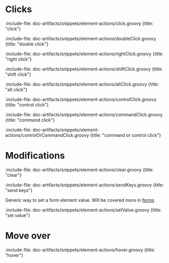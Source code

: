 # Clicks

:include-file: doc-artifacts/snippets/element-actions/click.groovy {title: "click"}

:include-file: doc-artifacts/snippets/element-actions/doubleClick.groovy {title: "double click"}

:include-file: doc-artifacts/snippets/element-actions/rightClick.groovy {title: "right click"}

:include-file: doc-artifacts/snippets/element-actions/shiftClick.groovy {title: "shift click"}

:include-file: doc-artifacts/snippets/element-actions/altClick.groovy {title: "alt click"}

:include-file: doc-artifacts/snippets/element-actions/controlClick.groovy {title: "control click"}

:include-file: doc-artifacts/snippets/element-actions/commandClick.groovy {title: "command click"}

:include-file: doc-artifacts/snippets/element-actions/controlOrCommandClick.groovy {title: "command or control click"}

# Modifications

:include-file: doc-artifacts/snippets/element-actions/clear.groovy {title: "clear"}

:include-file: doc-artifacts/snippets/element-actions/sendKeys.groovy {title: "send keys"}

Generic way to set a form element value. Will be covered more in [forms](browser/forms)

:include-file: doc-artifacts/snippets/element-actions/setValue.groovy {title: "set value"}


# Move over

:include-file: doc-artifacts/snippets/element-actions/hover.groovy {title: "hover"}

